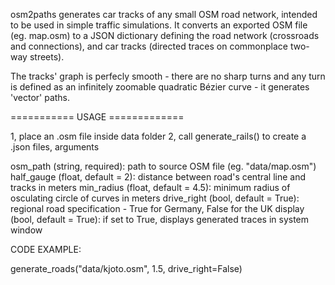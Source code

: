 osm2paths generates car tracks of any small OSM road network, intended to be used in simple traffic simulations.
It converts an exported OSM file (eg. map.osm) to a JSON dictionary defining the road network (crossroads and connections),
and car tracks (directed traces on commonplace two-way streets).

The tracks' graph is perfecly smooth - there are no sharp turns and any turn is defined as an infinitely zoomable quadratic
Bézier curve - it generates 'vector' paths.

=========== USAGE =============

1, place an .osm file inside data folder
2, call generate_rails() to create a .json files, arguments

osm_path (string, required): path to source OSM file (eg. "data/map.osm")
half_gauge (float, default = 2): distance between road's central line and tracks in meters
min_radius (float, default = 4.5): minimum radius of osculating circle of curves in meters
drive_right (bool, default = True): regional road specification - True for Germany, False for the UK
display (bool, default = True): if set to True, displays generated traces in system window

CODE EXAMPLE:

generate_roads("data/kjoto.osm", 1.5, drive_right=False)
